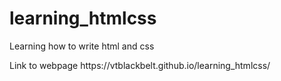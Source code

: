 # learning_htmlcss
Learning how to write html and css

<div>
  Link to webpage https://vtblackbelt.github.io/learning_htmlcss/
</div>
